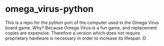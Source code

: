 # omega_virus-python
This is a repo for the python port of the computer used in the Omega Virus board game.
Why? Because Omega Virus is a fun game, and replacement copies are expensive. Therefore a version which does not require proprietary hardware is necessary in order to increase its lifespan :D


